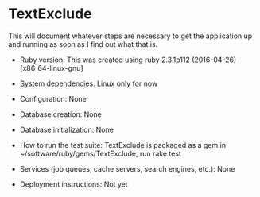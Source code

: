 # TextExclude

This will document whatever steps are necessary to get the
application up and running as soon as I find out what that is.

* Ruby version: This was created using ruby 2.3.1p112 (2016-04-26) [x86_64-linux-gnu]

* System dependencies: Linux only for now

* Configuration: None

* Database creation: None

* Database initialization: None

* How to run the test suite: TextExclude is packaged as a gem in ~/software/ruby/gems/TextExclude, run rake test

* Services (job queues, cache servers, search engines, etc.): None

* Deployment instructions: Not yet
